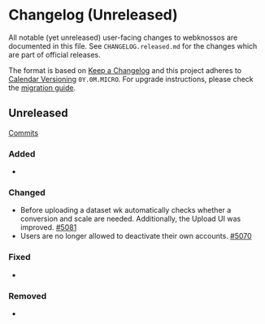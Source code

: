 # Changelog (Unreleased)

All notable (yet unreleased) user-facing changes to webknossos are documented in this file.
See `CHANGELOG.released.md` for the changes which are part of official releases.

The format is based on [Keep a Changelog](http://keepachangelog.com/en/1.0.0/)
and this project adheres to [Calendar Versioning](http://calver.org/) `0Y.0M.MICRO`.
For upgrade instructions, please check the [migration guide](MIGRATIONS.released.md).

## Unreleased
[Commits](https://github.com/scalableminds/webknossos/compare/21.02.0...HEAD)

### Added
-

### Changed
- Before uploading a dataset wk automatically checks whether a conversion and scale are needed. Additionally, the Upload UI was improved. [#5081](https://github.com/scalableminds/webknossos/issues/5081)
- Users are no longer allowed to deactivate their own accounts.  [#5070](https://github.com/scalableminds/webknossos/pull/5070)

### Fixed
-

### Removed
-

